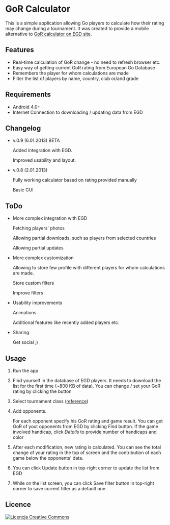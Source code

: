 # GoR Calculator #

This is a simple application allowing Go players to calculate how their rating may change during a tournament. It was created to provide a mobile alternative to [GoR calculator on EGD site](http://www.europeangodatabase.eu/EGD/gor_calculator.php).

## Features ##

*	Real-time calculation of GoR change - no need to refresh browser etc.
* 	Easy way of getting current GoR rating from European Go Database
*	Remembers the player for whom calculations are made
*	Filter the list of players by name, country, club or/and grade

## Requirements ##

*	Android 4.0+
* 	Internet Connection to downloading / updating data from EGD 

## Changelog ##

*	v.0.9 (6.01.2013) BETA

	Added integration with EGD.
	
	Improved usability and layout.
	

* 	v.0.8 (2.01.2013)

	Fully working calculator based on rating provided manually
	
	Basic GUI

## ToDo ##

*	More complex integration with EGD

	Fetching players' photos
	
	Allowing partial downloads, such as players from selected countries
	
	Allowing partial updates
	
*	More complex customization

	Allowing to store few profile with different players for whom calculations are made.
	
	Store custom filters
	
	Improve filters
	
*	Usability improvements

	Animations
	
	Additional features like recently added players etc.
	
*	Sharing 

	Get social ;)
	
## Usage ##

1. Run the app

2. Find yourself in the database of EGD players. It needs to download the list for the first time (~800 KB of data). You can change / set your GoR rating by clicking the button 

3. Select tournament class ([reference](http://www.europeangodatabase.eu/EGD/EGF_rating_system.php#CLASS))

4. Add opponents.

	For each opponent specify his GoR rating and game result. You can get GoR of yout opponents from EGD by clicking *Find* button. If the game involved handicap, click *Details* to provide number of handicaps and color
	
5. After each modification, new rating is calculated. You can see the total change of your rating in the top of screen and the contribution of each game below the opponents' data.

6. You can click Update button in top-right corner to update the list from EGD

7. While on the list screen, you can click Save filter button in top-right corner to save current filter as a default one.    
	
## Licence ##
	
<a rel="license" href="http://creativecommons.org/licenses/by-nc-sa/3.0/deed.pl"><img alt="Licencja Creative Commons" style="border-width:0" src="http://i.creativecommons.org/l/by-nc-sa/3.0/88x31.png" /></a>